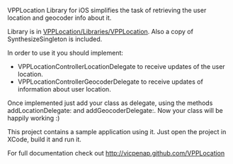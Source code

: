 VPPLocation Library for iOS simplifies the task of retrieving the user 
location and geocoder info about it. 

Library is in [VPPLocation/Libraries/VPPLocation](https://github.com/vicpenap/VPPLocation/tree/master/VPPLocation/Libraries/VPPLocation). Also a copy of 
SynthesizeSingleton is included.
 
In order to use it you should implement:
 
- VPPLocationControllerLocationDelegate to receive updates of the user
location.
- VPPLocationControllerGeocoderDelegate to receive updates of information
about user location.

Once implemented just add your class as delegate, using the methods 
addLocationDelegate: and addGeocoderDelegate:. Now your class will be 
happily working :)

This project contains a sample application using it. Just open the project in 
XCode, build it and run it. 


For full documentation check out 
http://vicpenap.github.com/VPPLocation
